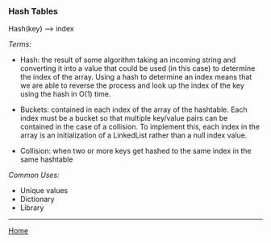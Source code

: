 ### Hash Tables

Hash(key) --> index

*Terms:*

- Hash: the result of some algorithm taking an incoming string and converting it into a value that could be used (in this case) to determine the index of the array.  Using a hash to determine an index means that we are able to reverse the process and look up the index of the key using the hash in O(1) time.

- Buckets: contained in each index of the array of the hashtable.  Each index must be a bucket so that multiple key/value pairs can be contained in the case of a collision.  To implement this, each index in the array is an initialization of a LinkedList rather than a null index value.

- Collision: when two or more keys get hashed to the same index in the same hashtable

*Common Uses:*

- Unique values
- Dictionary
- Library



---

[Home](https://jchinzi.github.io/reading-notes/)